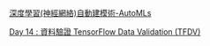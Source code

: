 




[深度學習(神經網絡)自動建模術-AutoMLs](https://ithelp.ithome.com.tw/articles/10266499)


[Day 14 : 資料驗證 TensorFlow Data Validation (TFDV)](https://ithelp.ithome.com.tw/articles/10263091)